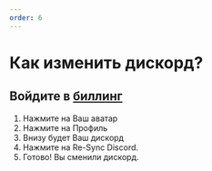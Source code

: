 ```yaml
---
order: 6
---
```


# Как изменить дискорд?

## Войдите в [биллинг](https://dash.pay4fish.cloud)

1. Нажмите на Ваш аватар
2. Нажмите на Профиль
3. Внизу будет Ваш дискорд
4. Нажмите на Re-Sync Discord.
5. Готово! Вы сменили дискорд.

